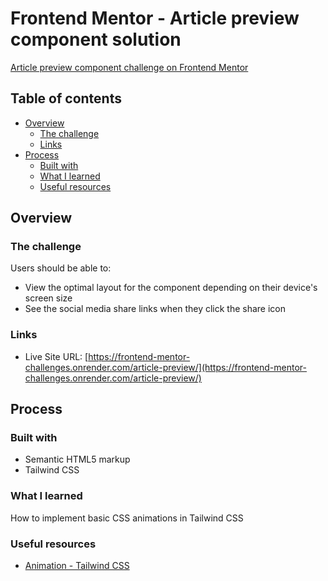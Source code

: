 # Frontend Mentor - Article preview component solution

[Article preview component challenge on Frontend Mentor](https://www.frontendmentor.io/challenges/article-preview-component-dYBN_pYFT)

## Table of contents

- [Overview](#overview)
  - [The challenge](#the-challenge)
  - [Links](#links)
- [Process](#my-process)
  - [Built with](#built-with)
  - [What I learned](#what-i-learned)
  - [Useful resources](#useful-resources)

## Overview

### The challenge

Users should be able to:

- View the optimal layout for the component depending on their device's screen size
- See the social media share links when they click the share icon

### Links

- Live Site URL: [https://frontend-mentor-challenges.onrender.com/article-preview/](https://frontend-mentor-challenges.onrender.com/article-preview/)

## Process

### Built with

- Semantic HTML5 markup
- Tailwind CSS

### What I learned

How to implement basic CSS animations in Tailwind CSS

### Useful resources

- [Animation - Tailwind CSS](https://tailwindcss.com/docs/animation)

